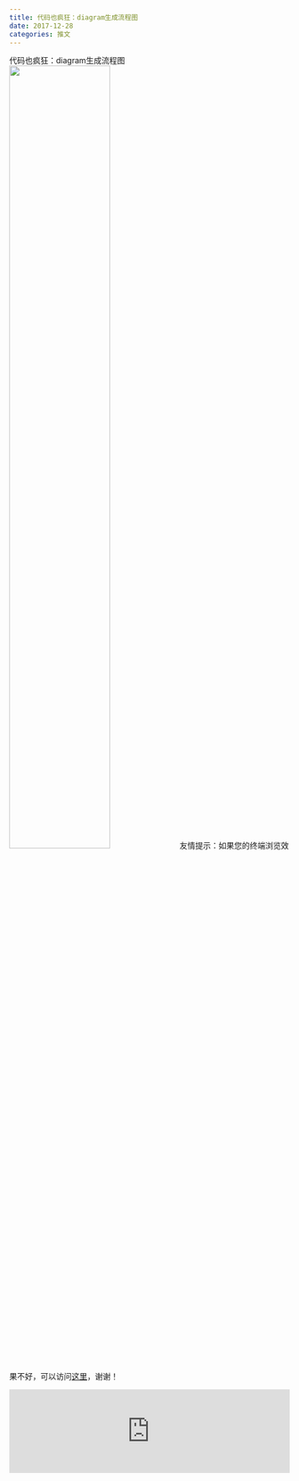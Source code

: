 ```yaml
---
title: 代码也疯狂：diagram生成流程图
date: 2017-12-28
categories: 推文
---
```

代码也疯狂：diagram生成流程图
<img src="http://mmbiz.qpic.cn/mmbiz_jpg/ACviaWTBFxhYb2QAKBFTWrhQ9xszYu8R2qIBlBicXKKekSqVvWh5XBwNiaH6kW9FFibat1pAQLicBezfqibpOcebv2Fw/0?wx_fmt=jpeg" style="width: 60%; height: auto;"/><!--more-->
友情提示：如果您的终端浏览效果不好，可以访问[这里](https://stata-club.github.io/stata_article/2017-12-28.html)，谢谢！
<iframe src="https://stata-club.github.io/stata_article/2017-12-28.html" id="iframepage" frameborder="0" scrolling="no" marginheight="0" marginwidth="0" width="100%" onLoad="iFrameHeight()"></iframe>
<script type="text/javascript" language="javascript">
function iFrameHeight() {
var ifm= document.getElementById("iframepage");
var subWeb = document.frames ? document.frames["iframepage"].document : ifm.contentDocument;   
if(ifm != null && subWeb != null) {
 ifm.height = subWeb.body.scrollHeight;
} 
} 
</script> 
